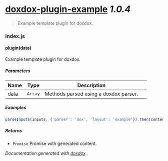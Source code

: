 # [doxdox-plugin-example](https://github.com/neogeek/doxdox-plugin-example) *1.0.4*

> Example template plugin for doxdox.


### index.js


#### plugin(data) 

Example template plugin for doxdox.




##### Parameters

| Name | Type | Description |  |
| ---- | ---- | ----------- | -------- |
| data | `Array`  | Methods parsed using a doxdox parser. | &nbsp; |




##### Examples

```javascript
parseInputs(inputs, {'parser': 'dox', 'layout': 'example'}).then(content => console.log(content));
```


##### Returns


- `Promise`  Promise with generated content.




*Documentation generated with [doxdox](https://github.com/neogeek/doxdox).*
